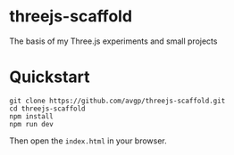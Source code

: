 # threejs-scaffold
The basis of my Three.js experiments and small projects

# Quickstart

```shell
git clone https://github.com/avgp/threejs-scaffold.git
cd threejs-scaffold
npm install
npm run dev
```

Then open the `index.html` in your browser.
